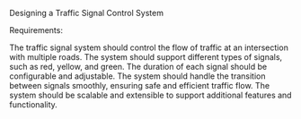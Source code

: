 Designing a Traffic Signal Control System

Requirements:

The traffic signal system should control the flow of traffic at an intersection with multiple roads.
The system should support different types of signals, such as red, yellow, and green.
The duration of each signal should be configurable and adjustable.
The system should handle the transition between signals smoothly, ensuring safe and efficient traffic flow.
The system should be scalable and extensible to support additional features and functionality.